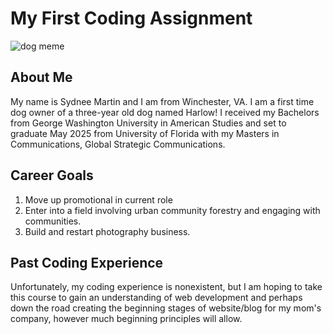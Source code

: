 # My First Coding Assignment
![dog meme](https://www.dictionary.com/e/wp-content/uploads/2018/03/This-is-Fine-300x300.jpg)
## About Me
My name is Sydnee Martin and I am from Winchester, VA. I am a first time dog owner of a three-year old dog named Harlow! I received my Bachelors from George Washington University in American Studies and set to graduate May 2025 from University of Florida with my Masters in Communications, Global Strategic Communications.

## Career Goals
1. Move up promotional in current role
2. Enter into a field involving urban community forestry and engaging with communities.
3. Build and restart photography business.

## Past Coding Experience
Unfortunately, my coding experience is nonexistent, but I am hoping to take this course to gain an understanding of web development and perhaps down the road creating the beginning stages of website/blog for my mom's company, however much beginning principles will allow.